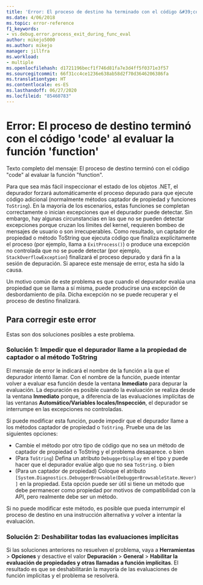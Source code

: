 ```yaml
---
title: 'Error: El proceso de destino ha terminado con el código &#39;code&#39; al evaluar la función &#39;function&#39; | Microsoft Docs'
ms.date: 4/06/2018
ms.topic: error-reference
f1_keywords:
- vs.debug.error.process_exit_during_func_eval
author: mikejo5000
ms.author: mikejo
manager: jillfra
ms.workload:
- multiple
ms.openlocfilehash: d1721196becf1f746d81fa7e3d4ff5f0371e3f57
ms.sourcegitcommit: 66f31cc4ce1236e638ab58d2f70d3646206386fa
ms.translationtype: HT
ms.contentlocale: es-ES
ms.lasthandoff: 06/27/2020
ms.locfileid: "85460783"
---
```

# <a name="error-the-target-process-exited-with-code-39code39-while-evaluating-the-function-39function39"></a>Error: El proceso de destino terminó con el código &#39;code&#39; al evaluar la función &#39;function&#39;

Texto completo del mensaje: El proceso de destino terminó con el código "code" al evaluar la función "function".

Para que sea más fácil inspeccionar el estado de los objetos .NET, el depurador forzará automáticamente el proceso depurado para que ejecute código adicional (normalmente métodos captador de propiedad y funciones `ToString`). En la mayoría de los escenarios, estas funciones se completan correctamente o inician excepciones que el depurador puede detectar. Sin embargo, hay algunas circunstancias en las que no se pueden detectar excepciones porque cruzan los límites del kernel, requieren bombeo de mensajes de usuario o son irrecuperables. Como resultado, un captador de propiedad o método ToString que ejecuta código que finaliza explícitamente el proceso (por ejemplo, llama a `ExitProcess()`) o produce una excepción no controlada que no se puede detectar (por ejemplo, `StackOverflowException`) finalizará el proceso depurado y dará fin a la sesión de depuración. Si aparece este mensaje de error, esta ha sido la causa.

Un motivo común de este problema es que cuando el depurador evalúa una propiedad que se llama a sí misma, puede producirse una excepción de desbordamiento de pila. Dicha excepción no se puede recuperar y el proceso de destino finalizará.

## <a name="to-correct-this-error"></a>Para corregir este error

Estas son dos soluciones posibles a este problema.

### <a name="solution-1-prevent-the-debugger-from-calling-the-getter-property-or-tostring-method"></a>Solución 1: Impedir que el depurador llame a la propiedad de captador o al método ToString 

El mensaje de error le indicará el nombre de la función a la que el depurador intentó llamar. Con el nombre de la función, puede intentar volver a evaluar esa función desde la ventana **Inmediato** para depurar la evaluación. La depuración es posible cuando la evaluación se realiza desde la ventana **Inmediato** porque, a diferencia de las evaluaciones implícitas de las ventanas **Automático/Variables locales/Inspección**, el depurador se interrumpe en las excepciones no controladas.

Si puede modificar esta función, puede impedir que el depurador llame a los métodos captador de propiedad o `ToString`. Pruebe una de las siguientes opciones:

* Cambie el método por otro tipo de código que no sea un método de captador de propiedad o ToString y el problema desaparece.
    o bien
* (Para `ToString`) Defina un atributo `DebuggerDisplay` en el tipo y puede hacer que el depurador evalúe algo que no sea `ToString`.
    o bien
* (Para un captador de propiedad) Coloque el atributo `[System.Diagnostics.DebuggerBrowsable(DebuggerBrowsableState.Never)]` en la propiedad. Esta opción puede ser útil si tiene un método que debe permanecer como propiedad por motivos de compatibilidad con la API, pero realmente debe ser un método.

Si no puede modificar este método, es posible que pueda interrumpir el proceso de destino en una instrucción alternativa y volver a intentar la evaluación.

### <a name="solution-2-disable-all-implicit-evaluation"></a>Solución 2: Deshabilitar todas las evaluaciones implícitas

Si las soluciones anteriores no resuelven el problema, vaya a **Herramientas** > **Opciones** y desactive el valor **Depuración** > **General** > **Habilitar la evaluación de propiedades y otras llamadas a función implícitas**. El resultado es que se deshabilitarán la mayoría de las evaluaciones de función implícitas y el problema se resolverá.
